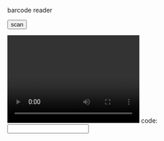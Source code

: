 <script>
  function buttonClick(){
	  Quagga.init({
	    inputStream: {
        name: "Live",
        type: "LiveStream",
        target: document.querySelector('#photo-area'),
        constraints: {
          decodeBarCodeRate: 3,
          successTimeout: 500,
          codeRepetition: true,
          tryVertical: true,
          frameRate: 15,
          width: 352,
          height: 288,
          facingMode: "environment"
        },
      },
      decoder: {
        readers: [
          "i2of5_reader"
        ]
      },
	    function(err){
				if(err){
	        console.log(err);
	        window.alert(err);
				  return;
				}
				console.log("Initialization finished. Ready to start");
      	Quagga.start();

      	// Set flag to is running
      	_scannerIsRunning = true;
    	}
    });

		Quagga.onProcessed(function (result) {
      var drawingCtx = Quagga.canvas.ctx.overlay,
      drawingCanvas = Quagga.canvas.dom.overlay;

      if (result) {
        if (result.boxes) {
          drawingCtx.clearRect(0, 0, parseInt(drawingCanvas.getAttribute("width")), parseInt(drawingCanvas.getAttribute("height")));
          result.boxes.filter(function (box) {
            return box !== result.box;
          }).forEach(function (box) {
            Quagga.ImageDebug.drawPath(box, {
              x: 0,
              y: 1
            }, drawingCtx, {
              color: "green",
              lineWidth: 2
            });
          });
        }

        if (result.box) {
          Quagga.ImageDebug.drawPath(result.box, {
            x: 0,
            y: 1
          }, drawingCtx, {
            color: "#00F",
            lineWidth: 2
          });
        }

        if (result.codeResult && result.codeResult.code) {
          Quagga.ImageDebug.drawPath(result.line, {
            x: 'x',
            y: 'y'
          }, drawingCtx, {
            color: 'red',
            lineWidth: 3
          });
        }
      }
    });

    //barcode read call back
    Quagga.onDetected(function (result) {
      console.log(result.codeResult.code);
    });
  }
</script>
<script type="text/javascript" src="https://serratus.github.io/quaggaJS/examples/js/quagga.min.js"></script>

<h> barcode reader </h>
<div id="photo-area" class="viewport"></div>
<input type="button" value="scan" onclick="buttonClick()">

<video id="camera" width="300" height="200"></video>
code: <input type="text" value="" readonly>
